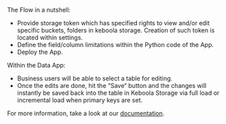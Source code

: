 The Flow in a nutshell:
- Provide storage token which has specified rights to view and/or edit specific buckets, folders in keboola storage. Creation of such token is located within settings.
- Define the field/column limitations within the Python code of the App.
- Deploy the App. 

Within the Data App:
- Business users will be able to select a table for editing.
- Once the edits are done, hit the “Save“ button and the changes will instantly be saved back into the table in Keboola Storage via full load or incremental load when primary keys are set.

For more information, take a look at our [documentation](https://help.keboola.com/templates/interactive-keboola-sheets/).